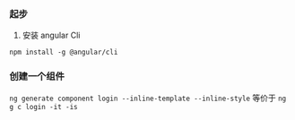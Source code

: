 ### 起步
1. 安装 angular Cli
```
npm install -g @angular/cli
```
### 创建一个组件
 `ng generate component login --inline-template --inline-style` 等价于 `ng g c login -it -is`

